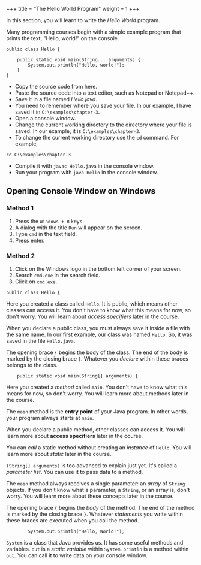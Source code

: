 +++
title = "The Hello World Program"
weight = 1
+++

In this section, you will learn to write the *Hello World* program.

Many programming courses begin with a simple example program that prints the text,
"Hello, world!" on the console.

```
public class Hello {

    public static void main(String... arguments) {
        System.out.println("Hello, world!");
    }
}
```

* Copy the source code from here.
* Paste the source code into a text editor, such as Notepad or Notepad++.
* Save it in a file named *Hello.java*.
* You need to remember where you save your file. In our example, I have saved it
  in `C:\examples\chapter-3`.
* Open a console window.
* Change the current working directory to the directory where your file is
   saved. In our example, it is `C:\examples\chapter-3`.
* To change the current working directory use the `cd` command. For example,
```
cd C:\examples\chapter-3
```
* Compile it with `javac Hello.java` in the console window.
* Run your program with `java Hello` in the console window.

## Opening Console Window on Windows

### Method 1

1. Press the `Windows + R` keys.
2. A dialog with the title `Run` will appear on the screen.
3. Type `cmd` in the text field.
4. Press enter.

### Method 2

1. Click on the Windows logo in the bottom left corner of your screen.
2. Search `cmd.exe` in the search field.
3. Click on `cmd.exe`.

```
public class Hello {
```

Here you created a class called `Hello`. It is public, which means other classes
can access it. You don't have to know what this means for now, so don't
worry. You will learn about *access specifiers* later in the course.

When you declare a public class, you must always save it inside a file with
the same name. In our first example, our class was named `Hello`. So, it was
saved in the file `Hello.java`.

The opening brace `{` begins the body of the class. The end of the body is
marked by the closing brace `}`. Whatever you *declare* within these braces
belongs to the class.

```
    public static void main(String[] arguments) {
```

Here you created a *method* called `main`. You don't have to know what this
means for now, so don't worry. You will learn more about methods later in
the course.

The `main` method is the **entry point** of your Java program. In other words,
your program always starts at `main`.

When you declare a public method, other classes can access it. You will learn
more about **access specifiers** later in the course.

You can *call* a static method without creating an *instance* of `Hello`. You
will learn more about *static* later in the course.

`(String[] arguments)` is too advanced to explain just yet. It's called a
*parameter list*. You can use it to pass data to a method.

The `main` method always receives a single parameter: an *array* of `String`
objects. If you don't know what a parameter, a `String`, or an array is, don't
worry. You will learn more about these concepts later in the course.

The opening brace `{` begins the *body* of the method. The end of the method is
marked by the closing brace `}`. Whatever *statements* you write within these
braces are executed when you call the method.

```
        System.out.println("Hello, World!");
```

`System` is a class that Java provides us. It has some useful methods and
variables. `out` is a *static variable* within `System`. `println` is a
method within `out`. You can call it to write data on your console window.